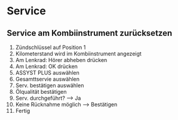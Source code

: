 # Service

## Service am Kombiinstrument zurücksetzen

1. Zündschlüssel auf Position 1
1. Kilometerstand wird im Kombiinstrument angezeigt
1. Am Lenkrad: Hörer abheben drücken
1. Am Lenkrad: OK drücken
1. ASSYST PLUS auswählen
1. Gesamttservie auswählen
1. Serv. bestätigen auswählen
1. Ölqualität bestätigen
1. Serv. durchgeführt? --> Ja
1. Keine Rücknahme möglich --> Bestätigen
1. Fertig